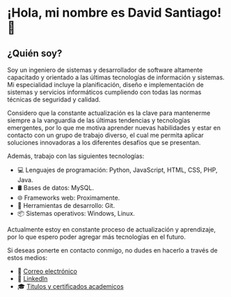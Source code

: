 # ¡Hola, mi nombre es David Santiago! 👋

## ¿Quién soy?
Soy un ingeniero de sistemas y desarrollador de software altamente capacitado y orientado a las últimas tecnologías de información y sistemas. Mi especialidad incluye la planificación, diseño e implementación de sistemas y servicios informáticos cumpliendo con todas las normas técnicas de seguridad y calidad.

Considero que la constante actualización es la clave para mantenerme siempre a la vanguardia de las últimas tendencias y tecnologías emergentes, por lo que me motiva aprender nuevas habilidades y estar en contacto con un grupo de trabajo diverso, el cual me permita aplicar soluciones innovadoras a los diferentes desafíos que se presentan.

Además, trabajo con las siguientes tecnologías:

- 💻 Lenguajes de programación: Python, JavaScript, HTML, CSS, PHP, Java.
- 🛢️ Bases de datos: MySQL.
- 🌐 Frameworks web: Proximamente.
- 🚀 Herramientas de desarrollo: Git.
- 📦 Sistemas operativos: Windows, Linux.

Actualmente estoy en constante proceso de actualización y aprendizaje, por lo que espero poder agregar más tecnologías en el futuro.

Si deseas ponerte en contacto conmigo, no dudes en hacerlo a través de estos medios:

- 📧 [Correo electrónico](mailto:davidsantiago434@gmail.com) 
- 👥 [LinkedIn](https://www.linkedin.com/in/david-santiago-207952224/)
- 🎓 [Titulos y certificados academicos](https://github.com/dasv21/Titulos-Cursos)

